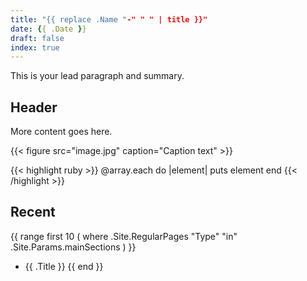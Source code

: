 ```yaml
---
title: "{{ replace .Name "-" " " | title }}"
date: {{ .Date }}
draft: false
index: true
---
```

This is your lead paragraph and summary.
<!--more-->
## Header
More content goes here.

{{< figure src="image.jpg" caption="Caption text" >}}

{{< highlight ruby >}}
@array.each do |element|
  puts element
end
{{< /highlight >}}

## Recent
{{ range first 10 ( where .Site.RegularPages "Type" "in" .Site.Params.mainSections ) }}
* {{ .Title }}
{{ end }}